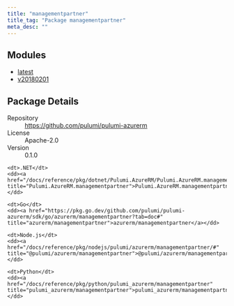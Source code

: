 ```yaml
---
title: "managementpartner"
title_tag: "Package managementpartner"
meta_desc: ""
---
```


<!-- WARNING: this file was generated by Pulumi Docs Generator. -->
<!-- Do not edit by hand unless you're certain you know what you are doing! -->



<h2 id="modules">Modules</h2>
<ul class="api">
    <li><a href="latest/" title="latest"><span class="symbol module"></span>latest</a></li>
    <li><a href="v20180201/" title="v20180201"><span class="symbol module"></span>v20180201</a></li>
</ul>

<h2 id="package-details">Package Details</h2>
<dl class="package-details">
	<dt>Repository</dt>
	<dd><a href="https://github.com/pulumi/pulumi-azurerm">https://github.com/pulumi/pulumi-azurerm</a></dd>
	<dt>License</dt>
	<dd>Apache-2.0</dd>
	<dt>Version</dt>
	<dd>0.1.0</dd>
</dl>



<dl class="tabular">

    <dt>.NET</dt>
    <dd><a href="/docs/reference/pkg/dotnet/Pulumi.AzureRM/Pulumi.AzureRM.managementpartner.html" title="Pulumi.AzureRM.managementpartner">Pulumi.AzureRM.managementpartner</a></dd>

    <dt>Go</dt>
    <dd><a href="https://pkg.go.dev/github.com/pulumi/pulumi-azurerm/sdk/go/azurerm/managementpartner?tab=doc#" title="azurerm/managementpartner">azurerm/managementpartner</a></dd>

    <dt>Node.js</dt>
    <dd><a href="/docs/reference/pkg/nodejs/pulumi/azurerm/managementpartner/#" title="@pulumi/azurerm/managementpartner">@pulumi/azurerm/managementpartner</a></dd>

    <dt>Python</dt>
    <dd><a href="/docs/reference/pkg/python/pulumi_azurerm/managementpartner" title="pulumi_azurerm/managementpartner">pulumi_azurerm/managementpartner</a></dd>

</dl>

